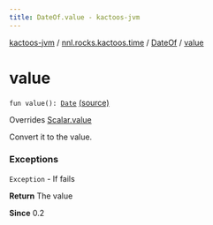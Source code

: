 ```yaml
---
title: DateOf.value - kactoos-jvm
---
```


[kactoos-jvm](../../index.html) / [nnl.rocks.kactoos.time](../index.html) / [DateOf](index.html) / [value](./value.html)

# value

`fun value(): `[`Date`](http://docs.oracle.com/javase/8/docs/api/java/util/Date.html) [(source)](https://github.com/neonailol/kactoos/blob/master/kactoos-jvm/src/main/kotlin/nnl/rocks/kactoos/time/DateOf.kt#L43)

Overrides [Scalar.value](../../nnl.rocks.kactoos/-scalar/value.html)

Convert it to the value.

### Exceptions

`Exception` - If fails

**Return**
The value

**Since**
0.2

